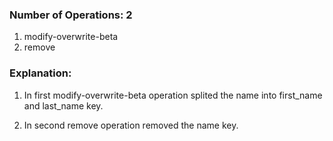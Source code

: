 ### Number of Operations: 2

1. modify-overwrite-beta
2. remove

### Explanation:

1. In first modify-overwrite-beta operation splited the name into first_name and last_name key.

2. In second remove operation removed the name key.
